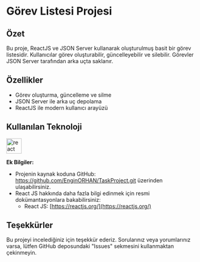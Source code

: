 #    Görev Listesi Projesi

  
## Özet
Bu proje, ReactJS ve JSON Server kullanarak oluşturulmuş basit bir görev listesidir. Kullanıcılar görev oluşturabilir, güncelleyebilir ve silebilir. Görevler JSON Server tarafından arka uçta saklanır.
  

##  Özellikler

-   Görev oluşturma, güncelleme ve silme
-   JSON Server ile arka uç depolama
-   ReactJS ile modern kullanıcı arayüzü

##  Kullanılan Teknoloji
<img src="https://upload.wikimedia.org/wikipedia/commons/thumb/a/a7/React-icon.svg/2300px-React-icon.svg.png" alt="react" height="40"/>

**Ek Bilgiler:**

-   Projenin kaynak koduna GitHub: https://github.com/EnginORHAN/TaskProject.git üzerinden ulaşabilirsiniz.
-   React JS  hakkında daha fazla bilgi edinmek için resmi dokümantasyonlara bakabilirsiniz:
    -   React JS:  [https://reactjs.org/](https://reactjs.org/)
  
## Teşekkürler
Bu projeyi incelediğiniz için teşekkür ederiz. Sorularınız veya yorumlarınız varsa, lütfen GitHub deposundaki "Issues" sekmesini kullanmaktan çekinmeyin.